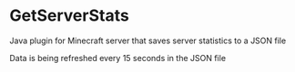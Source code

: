 # GetServerStats
Java plugin for Minecraft server that saves server statistics to a JSON file

Data is being refreshed every 15 seconds in the JSON file
